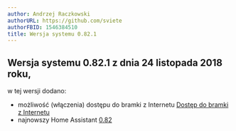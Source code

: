 ```yaml
---
author: Andrzej Raczkowski
authorURL: https://github.com/sviete
authorFBID: 1546384510
title: Wersja systemu 0.82.1  
---
```


## Wersja systemu 0.82.1  z dnia 24 listopada 2018 roku,

w tej wersji dodano:
- możliwość (włączenia) dostępu do bramki z Internetu [Dostęp do bramki z Internetu](/AIS-docs/docs/en/ais_bramka_remote_serveo)
- najnowszy Home Assistant <a href="https://www.home-assistant.io/blog/2018/11/09/release-82/" target="_blank">0.82</a>
